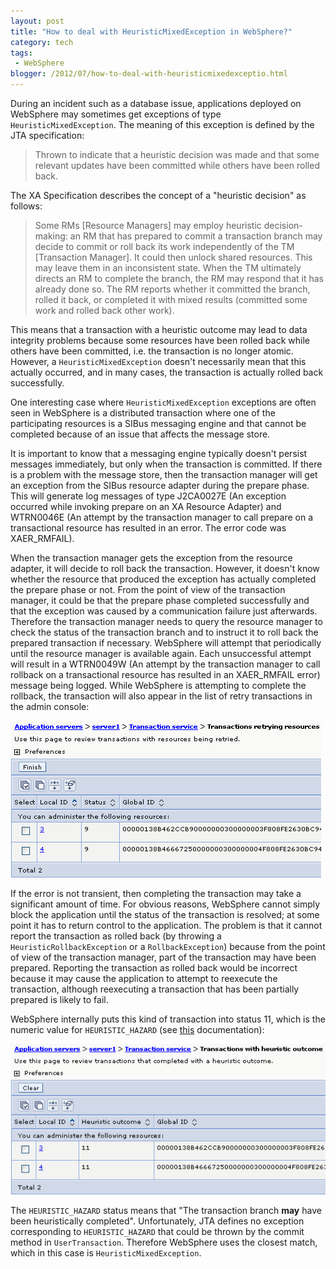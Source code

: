 ```yaml
---
layout: post
title: "How to deal with HeuristicMixedException in WebSphere?"
category: tech
tags:
 - WebSphere
blogger: /2012/07/how-to-deal-with-heuristicmixedexceptio.html
---
```


During an incident such as a database issue, applications deployed on WebSphere may sometimes get
exceptions of type `HeuristicMixedException`. The meaning of this exception is defined by the JTA
specification:

> Thrown to indicate that a heuristic decision was made and that some relevant updates have been
committed while others have been rolled back.

The XA Specification describes the concept of a "heuristic decision" as follows:

> Some RMs [Resource Managers] may employ heuristic decision-making: an RM that has prepared to
commit a transaction branch may decide to commit or roll back its work independently of the TM
[Transaction Manager]. It could then unlock shared resources. This may leave them in an
inconsistent state. When the TM ultimately directs an RM to complete the branch, the RM may respond
that it has already done so. The RM reports whether it committed the branch, rolled it back, or
completed it with mixed results (committed some work and rolled back other work).

This means that a transaction with a heuristic outcome may lead to data integrity problems because
some resources have been rolled back while others have been committed, i.e. the transaction is no
longer atomic. However, a `HeuristicMixedException` doesn't necessarily mean that this actually
occurred, and in many cases, the transaction is actually rolled back successfully.

One interesting case where `HeuristicMixedException` exceptions are often seen in WebSphere is a
distributed transaction where one of the participating resources is a SIBus messaging engine and
that cannot be completed because of an issue that affects the message store.

It is important to know that a messaging engine typically doesn't persist messages immediately, but
only when the transaction is committed. If there is a problem with the message store, then the
transaction manager will get an exception from the SIBus resource adapter during the prepare phase.
This will generate log messages of type J2CA0027E (An exception occurred while invoking prepare on
an XA Resource Adapter) and WTRN0046E (An attempt by the transaction manager to call prepare on a
transactional resource has resulted in an error. The error code was XAER_RMFAIL).

When the transaction manager gets the exception from the resource adapter, it will decide to roll back
the transaction. However, it doesn't know whether the resource that produced the exception has
actually completed the prepare phase or not. From the point of view of the transaction manager, it
could be that the prepare phase completed successfully and that the exception was caused by a
communication failure just afterwards. Therefore the transaction manager needs to query the resource
manager to check the status of the transaction branch and to instruct it to roll back the prepared
transaction if necessary. WebSphere will attempt that periodically until the resource manager is
available again. Each unsuccessful attempt will result in a WTRN0049W (An attempt by the transaction
manager to call rollback on a transactional resource has resulted in an XAER_RMFAIL error) message
being logged. While WebSphere is attempting to complete the rollback, the transaction will also appear
in the list of retry transactions in the admin console:

![Retry transactions in the admin console](/assets/2012-07-24-websphere-heuristicmixedexception/retry-transactions.gif)

If the error is not transient, then completing the transaction may take a significant amount of time.
For obvious reasons, WebSphere cannot simply block the application until the status of the transaction
is resolved; at some point it has to return control to the application. The problem is that it cannot
report the transaction as rolled back (by throwing a `HeuristicRollbackException` or a
`RollbackException`) because from the point of view of the transaction manager, part of the
transaction may have been prepared. Reporting the transaction as rolled back would be incorrect
because it may cause the application to attempt to reexecute the transaction, although reexecuting
a transaction that has been partially prepared is likely to fail.

WebSphere internally puts this kind of transaction into status 11, which is the numeric value for
`HEURISTIC_HAZARD` (see [this](http://pic.dhe.ibm.com/infocenter/wasinfo/v7r0/topic/%20com.ibm.websphere.nd.doc/info/ae/ae/tjta_manage_scripts.html)
 documentation):
 
![Heuristic transactions in the admin console](/assets/2012-07-24-websphere-heuristicmixedexception/heuristic-transactions.gif)
 
The `HEURISTIC_HAZARD` status means that "The transaction branch **may** have been heuristically
completed". Unfortunately, JTA defines no exception corresponding to `HEURISTIC_HAZARD` that could
be thrown by the commit method in `UserTransaction`. Therefore WebSphere uses the closest match,
which in this case is `HeuristicMixedException`.
